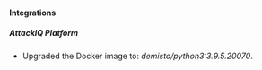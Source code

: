 #### Integrations
##### AttackIQ Platform
- Upgraded the Docker image to: *demisto/python3:3.9.5.20070*.
